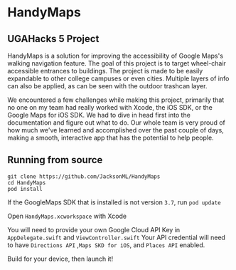 # HandyMaps
## UGAHacks 5 Project
HandyMaps is a solution for improving the accessibility of Google Maps's walking navigation feature. The goal of this project is to target wheel-chair accessible entrances to buildings. The project is made to be easily expandable to other college campuses or even cities. Multiple layers of info can also be applied, as can be seen with the outdoor trashcan layer.

We encountered a few challenges while making this project, primarily that no one on my team had really worked with Xcode, the iOS SDK, or the Google Maps for iOS SDK. We had to dive in head first into the documentation and figure out what to do. Our whole team is very proud of how much we've learned and accomplished over the past couple of days, making a smooth, interactive app that has the potential to help people.

## Running from source
```
git clone https://github.com/JacksonML/HandyMaps
cd HandyMaps
pod install
```
If the GoogleMaps SDK that is installed is not version `3.7`, run `pod update`

Open `HandyMaps.xcworkspace` with Xcode

You will need to provide your own Google Cloud API Key in `AppDelegate.swift` and `ViewController.swift`
Your API credential will need to have `Directions API` ,`Maps SKD for iOS`, and `Places API` enabled.

Build for your device, then launch it!
